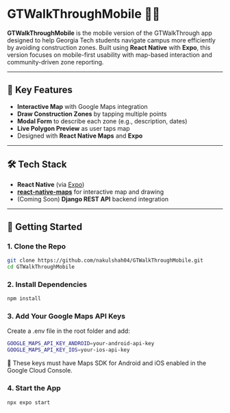 # GTWalkThroughMobile 🚧📱

**GTWalkThroughMobile** is the mobile version of the GTWalkThrough app designed to help Georgia Tech students navigate campus more efficiently by avoiding construction zones. Built using **React Native** with **Expo**, this version focuses on mobile-first usability with map-based interaction and community-driven zone reporting.

---

## 📲 Key Features

- **Interactive Map** with Google Maps integration
- **Draw Construction Zones** by tapping multiple points
- **Modal Form** to describe each zone (e.g., description, dates)
- **Live Polygon Preview** as user taps map
- Designed with **React Native Maps** and **Expo**

---

## 🛠️ Tech Stack

- **React Native** (via [Expo](https://expo.dev))
- [**react-native-maps**](https://docs.expo.dev/versions/latest/sdk/map-view/) for interactive map and drawing
- (Coming Soon) **Django REST API** backend integration

---

## 🚀 Getting Started

### 1. Clone the Repo

```bash
git clone https://github.com/nakulshah04/GTWalkThroughMobile.git
cd GTWalkThroughMobile
```

### 2. Install Dependencies

```bash
npm install
```

### 3. Add Your Google Maps API Keys

Create a .env file in the root folder and add:

```bash
GOOGLE_MAPS_API_KEY_ANDROID=your-android-api-key
GOOGLE_MAPS_API_KEY_IOS=your-ios-api-key
```

📌 These keys must have Maps SDK for Android and iOS enabled in the Google Cloud Console.

### 4. Start the App

```bash
npx expo start
```
